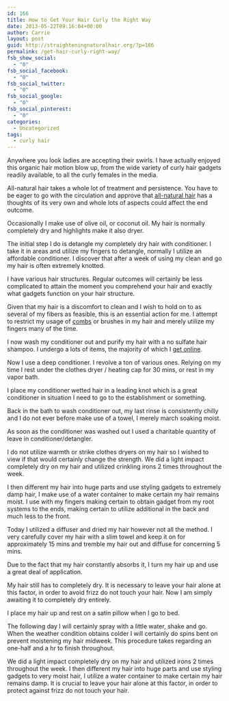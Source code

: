 ```yaml
---
id: 166
title: How to Get Your Hair Curly the Right Way
date: 2013-05-22T09:16:04+00:00
author: Carrie
layout: post
guid: http://straighteningnaturalhair.org/?p=166
permalink: /get-hair-curly-right-way/
fsb_show_social:
  - "0"
fsb_social_facebook:
  - "0"
fsb_social_twitter:
  - "0"
fsb_social_google:
  - "0"
fsb_social_pinterest:
  - "0"
categories:
  - Uncategorized
tags:
  - curly hair
---
```

Anywhere you look ladies are accepting their swirls. I have actually enjoyed this organic hair motion blow up, from the wide variety of curly hair gadgets readily available, to all the curly females in the media.

All-natural hair takes a whole lot of treatment and persistence. You have to be eager to go with the circulation and approve that <a title="4 Little Known Tips About Hair" href="http://straighteningnaturalhair.org/4-little-known-tips-hair/" target="_blank">all-natural hair</a> has a thoughts of its very own and whole lots of aspects could affect the end outcome.

Occasionally I make use of olive oil, or coconut oil. My hair is normally completely dry and highlights make it also dryer.

The initial step I do is detangle my completely dry hair with conditioner. I take it in areas and utilize my fingers to detangle, normally I utilize an affordable conditioner. I discover that after a week of using my clean and go my hair is often extremely knotted.

I have various hair structures. Regular outcomes will certainly be less complicated to attain the moment you comprehend your hair and exactly what gadgets function on your hair structure.

Given that my hair is a discomfort to clean and I wish to hold on to as several of my fibers as feasible, this is an essential action for me. I attempt to restrict my usage of <a title="Electric Straightening Comb 101" href="http://straighteningnaturalhair.org/electric-straightening-comb-101/" target="_blank">combs</a> or brushes in my hair and merely utilize my fingers many of the time.

I now wash my conditioner out and purify my hair with a no sulfate hair shampoo. I undergo a lots of items, the majority of which I <a title="How to Find the Best Hair Straightening Products" href="http://straighteningnaturalhair.org/best-hair-straightening-products/" target="_blank">get online</a>.

Now I use a deep conditioner. I revolve a ton of various ones. Relying on my time I rest under the clothes dryer / heating cap for 30 mins, or rest in my vapor bath.

I place my conditioner wetted hair in a leading knot which is a great conditioner in situation I need to go to the establishment or something.

Back in the bath to wash conditioner out, my last rinse is consistently chilly and I do not ever before make use of a towel, I merely march soaking moist.

As soon as the conditioner was washed out I used a charitable quantity of leave in conditioner/detangler.

I do not utilize warmth or strike clothes dryers on my hair so I wished to view if that would certainly change the strength. We did a light impact completely dry on my hair and utilized crinkling irons 2 times throughout the week.

I then different my hair into huge parts and use styling gadgets to extremely damp hair, I make use of a water container to make certain my hair remains moist. I use with my fingers making certain to obtain gadget from my root systems to the ends, making certain to utilize additional in the back and much less to the front.

Today I utilized a diffuser and dried my hair however not all the method. I very carefully cover my hair with a slim towel and keep it on for approximately 15 mins and tremble my hair out and diffuse for concerning 5 mins.

Due to the fact that my hair constantly absorbs it, I turn my hair up and use a great deal of application.

My hair still has to completely dry. It is necessary to leave your hair alone at this factor, in order to avoid frizz do not touch your hair. Now I am simply awaiting it to completely dry entirely.

I place my hair up and rest on a satin pillow when I go to bed.

The following day I will certainly spray with a little water, shake and go. When the weather condition obtains colder I will certainly do spins bent on prevent moistening my hair midweek. This procedure takes regarding an one-half and a hr to finish throughout.

We did a light impact completely dry on my hair and utilized irons 2 times throughout the week. I then different my hair into huge parts and use styling gadgets to very moist hair, I utilize a water container to make certain my hair remains damp. It is crucial to leave your hair alone at this factor, in order to protect against frizz do not touch your hair.